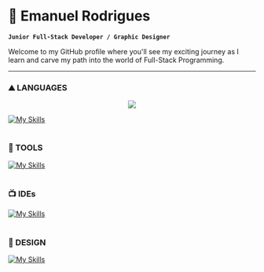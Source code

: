 # 🚀 Emanuel Rodrigues

**`Junior Full-Stack Developer / Graphic Designer`**

Welcome to my GitHub profile where you'll see my exciting journey as I learn and carve my path into the world of Full-Stack Programming.

---

### ⛰️ LANGUAGES

<p align="center">
  <a href="https://skillicons.dev">
    <img src="https://skillicons.dev/icons?i=java,js,html,css" />
  </a>
</p>

[![My Skills](https://skillicons.dev/icons?i=java,js,html,css&theme=dark)](https://skillicons.dev)

#

### 🧰 TOOLS

[![My Skills](https://skillicons.dev/icons?i=spring,nodejs,jquery,bootstrap,mysql,git,maven,postman&theme=light)](https://skillicons.dev)

#

### 📺 IDEs

[![My Skills](https://skillicons.dev/icons?i=idea,vscode&theme=light)](https://skillicons.dev)

#

### 🎨 DESIGN

[![My Skills](https://skillicons.dev/icons?i=ai,ps,sketchup,figma&theme=light)](https://skillicons.dev)

#
